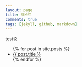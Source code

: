 ```yaml
---
layout: page
title: 테스트
comments: true
tags: [jekyll, github, markdown]
---
```


<p>test중</p>
<ul>
  {% for post in site.posts %}
    <li>
      <a href="{{ post.url }}">{{ post.title }}</a>
    </li>
  {% endfor %}
</ul>
